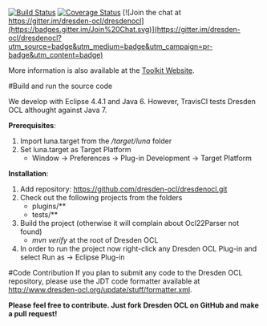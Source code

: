 [![Build Status](https://travis-ci.org/dresden-ocl/dresdenocl.svg?branch=master)](https://travis-ci.org/dresden-ocl/dresdenocl) [![Coverage Status](https://coveralls.io/repos/dresden-ocl/dresdenocl/badge.svg)](https://coveralls.io/r/dresden-ocl/dresdenocl) [![Join the chat at https://gitter.im/dresden-ocl/dresdenocl](https://badges.gitter.im/Join%20Chat.svg)](https://gitter.im/dresden-ocl/dresdenocl?utm_source=badge&utm_medium=badge&utm_campaign=pr-badge&utm_content=badge)

More information is also available at the [Toolkit Website](http://dresden-ocl.org/).

#Build and run the source code

We develop with Eclipse 4.4.1 and Java 6. However, TravisCI tests Dresden OCL althought against Java 7.

__Prerequisites__:

1. Import luna.target from the */target/luna* folder
2. Set luna.target as Target Platform
	* Window -> Preferences -> Plug-in Development -> Target Platform

__Installation__:

1. Add repository: https://github.com/dresden-ocl/dresdenocl.git
2. Check out the following projects from the folders
	* plugins/**
	* tests/**
3. Build the project (otherwise it will complain about Ocl22Parser not found)
	* *mvn verify* at the root of Dresden OCL
4. In order to run the project now right-click any Dresden OCL Plug-in and select Run as -> Eclipse Plug-in 

#Code Contribution
If you plan to submit any code to the Dresden OCL repository, please use the JDT code
formatter available at http://www.dresden-ocl.org/update/stuff/formatter.xml.

**Please feel free to contribute. Just fork Dresden OCL on GitHub and make a pull request!**
